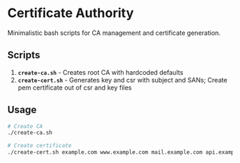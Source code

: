 # Certificate Authority

Minimalistic bash scripts for CA management and certificate generation.

## Scripts

1. **`create-ca.sh`** - Creates root CA with hardcoded defaults
2. **`create-cert.sh`** - Generates key and csr with subject and SANs; Create pem certificate out of csr and key files

## Usage

```bash
# Create CA
./create-ca.sh

# Create certificate
./create-cert.sh example.com www.example.com mail.example.com api.example.com
```
